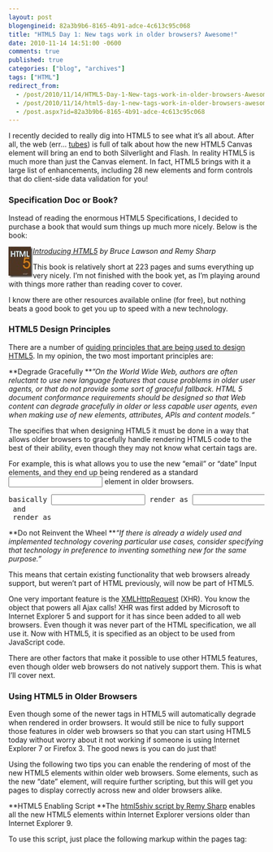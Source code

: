 ```yaml
---
layout: post
blogengineid: 82a3b9b6-8165-4b91-adce-4c613c95c068
title: "HTML5 Day 1: New tags work in older browsers? Awesome!"
date: 2010-11-14 14:51:00 -0600
comments: true
published: true
categories: ["blog", "archives"]
tags: ["HTML"]
redirect_from: 
  - /post/2010/11/14/HTML5-Day-1-New-tags-work-in-older-browsers-Awesome
  - /post/2010/11/14/html5-day-1-new-tags-work-in-older-browsers-awesome
  - /post.aspx?id=82a3b9b6-8165-4b91-adce-4c613c95c068
---
```

<!-- more -->

I recently decided to really dig into HTML5 to see what it&rsquo;s all about. After all, the web (err... <a title="Ted Stevens: Series of Tubes" href="http://www.youtube.com/watch?v=f99PcP0aFNE">tubes</a>) is full of talk about how the new HTML5 Canvas element will bring an end to both Silverlight and Flash. In reality HTML5 is much more than just the Canvas element. In fact, HTML5 brings with it a large list of enhancements, including 28 new elements and form controls that do client-side data validation for you!
<h3>Specification Doc or Book?</h3>

Instead of reading the enormous HTML5 Specifications, I decided to purchase a book that would sum things up much more nicely. Below is the book:

<img style="background-image: none; padding-left: 0px; padding-right: 0px; display: inline; float: left; padding-top: 0px; border-width: 0px;" title="IntoHtml5SharpLawson" src="/files/IntoHtml5SharpLawson.jpg" alt="IntoHtml5SharpLawson" width="48" height="61" align="left" border="0" />*<a href="http://amzn.to/2acBCG7" target="_blank">Introducing HTML5</a> 
by Bruce Lawson and Remy Sharp*

This book is relatively short at 223 pages and sums everything up very nicely. I&rsquo;m not finished with the book yet, as I&rsquo;m playing around with things more rather than reading cover to cover.

I know there are other resources available online (for free), but nothing beats a good book to get you up to speed with a new technology.
<h3>HTML5 Design Principles</h3>

There are a number of <a title="HTML Design Principles" href="http://www.w3.org/TR/html-design-principles/" target="_blank">guiding principles that are being used to design HTML5</a>. In my opinion, the two most important principles are:

**Degrade Gracefully 
***&rdquo;On the World Wide Web, authors are often reluctant to use new language features that cause problems in older user agents, or that do not provide some sort of graceful fallback. HTML 5 document conformance requirements should be designed so that Web content can degrade gracefully in older or less capable user agents, even when making use of new elements, attributes, APIs and content models.&ldquo;*

The specifies that when designing HTML5 it must be done in a way that allows older browsers to gracefully handle rendering HTML5 code to the best of their ability, even though they may not know what certain tags are.

For example, this is what allows you to use the new &ldquo;email&rdquo; or &ldquo;date&rdquo; Input elements, and they end up being rendered as a standard <input type=&rsquo;text&rsquo;/> element in older browsers.
<pre class="brush: xml; first-line: 1; tab-size: 4; toolbar: false; ">basically <input type="email"/> render as <input type="text"/> and
<article></article> and <section></section> render as <span></span></pre>

**Do not Reinvent the Wheel 
***&ldquo;If there is already a widely used and implemented technology covering particular use cases, consider specifying that technology in preference to inventing something new for the same purpose.&rdquo;*

This means that certain existing functionality that web browsers already support, but weren&rsquo;t part of HTML previously, will now be part of HTML5.

One very important feature is the <a href="http://en.wikipedia.org/wiki/XMLHttpRequest" target="_blank">XMLHttpRequest</a> (XHR). You know the object that powers all Ajax calls! XHR was first added by Microsoft to Internet Explorer 5 and support for it has since been added to all web browsers. Even though it was never part of the HTML specification, we all use it. Now with HTML5, it is specified as an object to be used from JavaScript code.

There are other factors that make it possible to use other HTML5 features, even though older web browsers do not natively support them. This is what I&rsquo;ll cover next.
<h3>Using HTML5 in Older Browsers</h3>

Even though some of the newer tags in HTML5 will automatically degrade when rendered in order browsers. It would still be nice to fully support those features in older web browsers so that you can start using HTML5 today without worry about it not working if someone is using Internet Explorer 7 or Firefox 3. The good news is you can do just that!

Using the following two tips you can enable the rendering of most of the new HTML5 elements within older web browsers. Some elements, such as the new &ldquo;date&rdquo; element, will require further scripting, but this will get you pages to display correctly across new and older browsers alike.

**HTML5 Enabling Script 
**The <a href="http://code.google.com/p/html5shim/" target="_blank">html5shiv script by Remy Sharp</a> enables all the new HTML5 elements within Internet Explorer versions older than Internet Explorer 9.

To use this script, just place the following markup within the pages <head> tag:
<pre class="brush: xml; first-line: 1; tab-size: 4; toolbar: false; "><!--[if lt IE 9]>
<script src="http://html5shim.googlecode.com/svn/trunk/html5.js"></script>
<![endif]--></pre>

This is a conditional comment that tells Internet Explorer version older than version 9 to include the html5shiv script. Firefox and other browsers will correctly ignore this script include since they don&rsquo;t require it in order to render the HTML5 elements.

Here&rsquo;s an article by John Resig that explains how this script works: <a title="http://ejohn.org/blog/html5-shiv/" href="http://ejohn.org/blog/html5-shiv/">http://ejohn.org/blog/html5-shiv/</a>

**HTML5 Reset Stylesheet 
**Even though the older web browsers don&rsquo;t natively know how to style the new HTML5 elements, you can include a simple stylesheet in your pages that will tell it how.
<pre class="brush: xml; first-line: 1; tab-size: 4; toolbar: false; "><link href="http://html5resetcss.googlecode.com/files/html5reset-1.6.1.css"
    rel="Stylesheet"
    type="text/css" /></pre>

Just add the above stylesheet link to your pages before you include your own CSS stylesheets and it will explicitly tell the web browser how to render each of the HTML5 elements.

You can find a little more information about this stylesheet here: 
<a title="http://code.google.com/p/html5resetcss/" href="http://code.google.com/p/html5resetcss/">http://code.google.com/p/html5resetcss/</a> 
and here: 
<a title="http://html5doctor.com/html-5-reset-stylesheet/" href="http://html5doctor.com/html-5-reset-stylesheet/">http://html5doctor.com/html-5-reset-stylesheet/</a>
<h3>Additional Resources</h3>

I really recommend the book &ldquo;Introduction HTML5&rdquo; by Bruce Lawson and Remy Sharp.

If you are looking for additional resources on HTML5, then you should find the following links useful:
<ul>
<li><a href="http://dev.w3.org/html5/spec/" target="_blank">HTML5 &ndash; W3C Working Draft 9 November 2010</a></li>
<li><a title="http://html5doctor.com/" href="http://html5doctor.com/">http://html5doctor.com/</a></li>
</ul>
<h3>Conclusion</h3>

I&rsquo;m really liking the new additions to HTML5, and it&rsquo;s awesome that you can still use them in older browsers with only a little help.

I plan on continuing this series for a little while, and will post links to subsequent articles below as they are posted.
<ul>
<li><a href="/post/2010/11/15/HTML5-Day-2-Upgrade-ASPNET-MVC-2-Site-Template-to-HTML5.aspx">Day 2: Upgrade ASP.NET MVC 2 Site Template to HTML5</a></li>
<li><a href="/post/2010/11/16/HTML5-Day-3-Detecting-HTML5-Support-via-JavaScript.aspx">Day 3: Detecting HTML5 Support via JavaScript</a></li>
<li><a href="/post/2010/11/17/HTML5-Day-4-Add-DropDown-Menu-ASPNET-MVC-HTML5-Template-using-CSS-and-jQuery.aspx">Day 4: Add Drop Down Menu to ASP.NET MVC HTML5 Template using CSS and jQuery</a></li>
<li><a href="/post/2010/11/18/HTML5-Day-5-New-Date-Input-Type.aspx">Day 5: New Date Input Type <input type=date /></a></li>
<li><a href="/post/2010/11/22/HTML5-Day-6-New-Range-Input-Type-3cinput-type3drange-3e.aspx">Day 6: New Range Input Type <input type=range /></a></li>
</ul>
